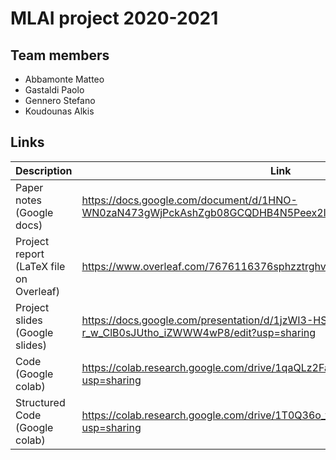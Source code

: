 # MLAI project 2020-2021

## Team members

- Abbamonte Matteo
- Gastaldi Paolo
- Gennero Stefano
- Koudounas Alkis 

## Links

| Description | Link |
| ----------- | ---- |
| Paper notes (Google docs) | https://docs.google.com/document/d/1HNO-WN0zaN473gWjPckAshZgb08GCQDHB4N5Peex2IM/edit |
| Project report (LaTeX file on Overleaf) | https://www.overleaf.com/7676116376sphzztrghvxz |
| Project slides (Google slides) | https://docs.google.com/presentation/d/1jzWI3-HSyIohnLq--r-r_w_ClB0sJUtho_iZWWW4wP8/edit?usp=sharing |
| Code (Google colab) | https://colab.research.google.com/drive/1qaQLz2Famy1c0bGlN8u4IX6DTgr_JgOY?usp=sharing |
| Structured Code (Google colab) | https://colab.research.google.com/drive/1T0Q36o_yv3wI7N-Ket0eoIU108rcT0k6?usp=sharing |
